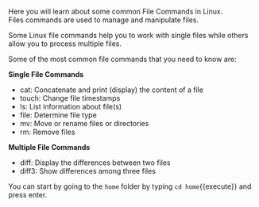 Here you will learn about some common File Commands in Linux.  
Files  commands are used to manage and manipulate files.

Some Linux file commands help you to work with single files while others allow you to process multiple files.

Some of the most common file commands that you need to know are:

__Single File Commands__
- cat: Concatenate and print (display) the content of a file
- touch: Change file timestamps
- ls: List information about file(s)
- file: Determine file type
- mv: Move or rename files or directories
- rm: Remove files

__Multiple File Commands__
- diff: Display the differences between two files
- diff3: Show differences among three files  

You can start by going to the `home` folder by typing `cd home`{{execute}} and press enter. 
